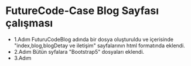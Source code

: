 # FutureCode-Case Blog Sayfası çalışması

+ 1.Adım
    FuturuCodeBlog adında bir dosya oluşturuldu ve içerisinde "index,blog,blogDetay ve iletişim" sayfalarının html formatında eklendi.
+ 2.Adım
    Bütün syfalara "Bootstrap5" dosyaları eklendi.
+ 3.Adım
    